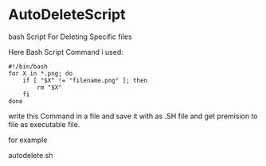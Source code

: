 # AutoDeleteScript
bash Script For Deleting Specific files

Here Bash Script Command i used:

```
#!/bin/bash
for X in *.png; do
    if [ "$X" != "filename.png" ]; then
        rm "$X"
    fi
done
```
write this Command in a file and save it with as .SH file and get premision to file as executable file.

for example 

autodelete.sh

